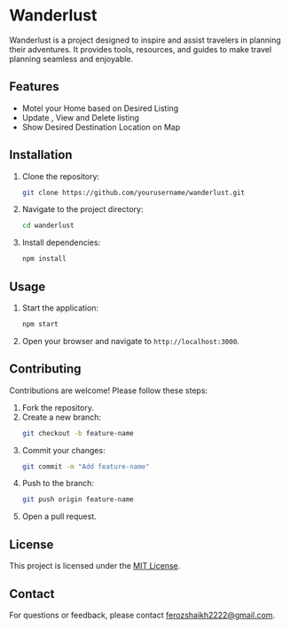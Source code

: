 # Wanderlust

Wanderlust is a project designed to inspire and assist travelers in planning their adventures. It provides tools, resources, and guides to make travel planning seamless and enjoyable.

## Features

- Motel your Home based on Desired Listing
- Update , View and Delete listing
- Show Desired Destination Location on Map

## Installation

1. Clone the repository:
    ```bash
    git clone https://github.com/yourusername/wanderlust.git
    ```
2. Navigate to the project directory:
    ```bash
    cd wanderlust
    ```
3. Install dependencies:
    ```bash
    npm install
    ```

## Usage

1. Start the application:
    ```bash
    npm start
    ```
2. Open your browser and navigate to `http://localhost:3000`.

## Contributing

Contributions are welcome! Please follow these steps:

1. Fork the repository.
2. Create a new branch:
    ```bash
    git checkout -b feature-name
    ```
3. Commit your changes:
    ```bash
    git commit -m "Add feature-name"
    ```
4. Push to the branch:
    ```bash
    git push origin feature-name
    ```
5. Open a pull request.

## License

This project is licensed under the [MIT License](LICENSE).

## Contact

For questions or feedback, please contact ferozshaikh2222@gmail.com.
